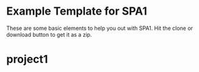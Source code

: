 # Example Template for SPA1

These are some basic elements to help you out with SPA1. Hit the clone or download button to get it as a zip. 
# project1
